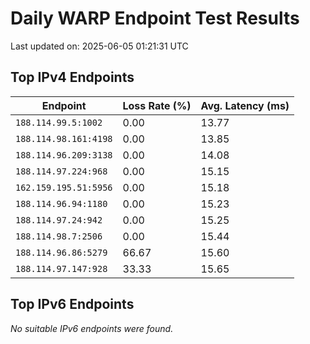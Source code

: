 # Daily WARP Endpoint Test Results

Last updated on: 2025-06-05 01:21:31 UTC

## Top IPv4 Endpoints

| Endpoint | Loss Rate (%) | Avg. Latency (ms) |
|---|---|---|
| `188.114.99.5:1002` | 0.00 | 13.77 |
| `188.114.98.161:4198` | 0.00 | 13.85 |
| `188.114.96.209:3138` | 0.00 | 14.08 |
| `188.114.97.224:968` | 0.00 | 15.15 |
| `162.159.195.51:5956` | 0.00 | 15.18 |
| `188.114.96.94:1180` | 0.00 | 15.23 |
| `188.114.97.24:942` | 0.00 | 15.25 |
| `188.114.98.7:2506` | 0.00 | 15.44 |
| `188.114.96.86:5279` | 66.67 | 15.60 |
| `188.114.97.147:928` | 33.33 | 15.65 |

## Top IPv6 Endpoints

*No suitable IPv6 endpoints were found.*

